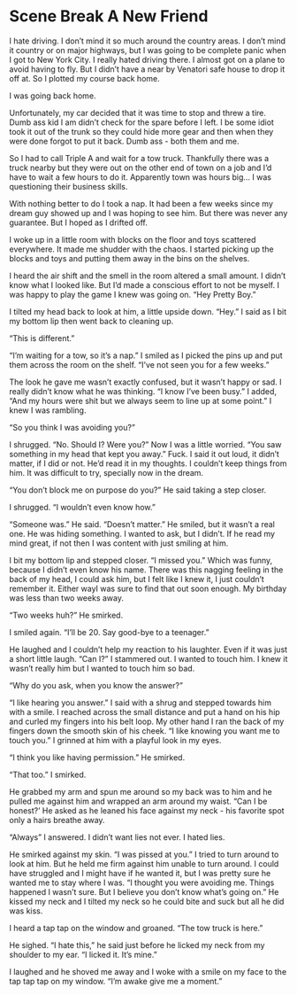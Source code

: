 #  Scene Break A New Friend

I hate driving. I don’t mind it so much around the country areas. I don’t mind
it country or on major highways, but I was going to be complete panic when I got
to New York City. I really hated driving there. I almost got on a plane to avoid
having to fly. But I didn’t have a near by Venatori safe house to drop it off
at. So I plotted my course back home.

I was going back home.

Unfortunately, my car decided that it was time to stop and threw a tire. Dumb
ass kid I am didn’t check for the spare before I left. I be some idiot took it
out of the trunk so they could hide more gear and then when they were done
forgot to put it back. Dumb ass - both them and me.

So I had to call Triple A and wait for a tow truck. Thankfully there was a truck
nearby but they were out on the other end of town on a job and I’d have to wait
a few hours to do it. Apparently town was hours big… I was questioning their
business skills.

With nothing better to do I took a nap. It had been a few weeks since my dream
guy showed up and I was hoping to see him. But there was never any guarantee.
But I hoped as I drifted off.

I woke up in a little room with blocks on the floor and toys scattered
everywhere. It made me shudder with the chaos. I started picking up the blocks
and toys and putting them away in the bins on the shelves.

I heard the air shift and the smell in the room altered a small amount. I didn’t
know what I looked like. But I’d made a conscious effort to not be myself. I was
happy to play the game I knew was going on. “Hey Pretty Boy.”

I tilted my head back to look at him, a little upside down. “Hey.” I said as I
bit my bottom lip then went back to cleaning up.

“This is different.”

“I’m waiting for a tow, so it’s a nap.” I smiled as I picked the pins up and put
them across the room on the shelf. “I’ve not seen you for a few weeks.”

The look he gave me wasn’t exactly confused, but it wasn’t happy or sad. I
really didn’t know what he was thinking. “I know I’ve been busy.” I added, “And
my hours were shit but we always seem to line up at some point.” I knew I was
rambling.

“So you think I was avoiding you?”

I shrugged. “No. Should I? Were you?” Now I was a little worried. “You saw
something in my head that kept you away.” Fuck. I said it out loud, it didn’t
matter, if I did or not. He’d read it in my thoughts. I couldn’t keep things
from him. It was difficult to try, specially now in the dream.

“You don’t block me on purpose do you?” He said taking a step closer.

I shrugged. “I wouldn’t even know how.”

“Someone was.” He said. “Doesn’t matter.” He smiled, but it wasn’t a real one.
He was hiding something. I wanted to ask, but I didn’t. If he read my mind
great, if not then I was content with just smiling at him.

I bit my bottom lip and stepped closer. “I missed you.” Which was funny, because
I didn’t even know his name. There was this nagging feeling in the back of my
head, I could ask him, but I felt like I knew it, I just couldn’t remember it.
Either wayI was sure to find that out soon enough. My birthday was less than two
weeks away.

“Two weeks huh?” He smirked.

I smiled again. “I’ll be 20. Say good-bye to a teenager.”

He laughed and I couldn’t help my reaction to his laughter. Even if it was just
a short little laugh. “Can I?” I stammered out. I wanted to touch him. I knew it
wasn’t really him but I wanted to touch him so bad.

“Why do you ask, when you know the answer?”

“I like hearing you answer.” I said with a shrug and stepped towards him with a
smile. I reached across the small distance and put a hand on his hip and curled
my fingers into his belt loop. My other hand I ran the back of my fingers down
the smooth skin of his cheek. “I like knowing you want me to touch you.” I
grinned at him with a playful look in my eyes.

“I think you like having permission.” He smirked.

“That too.” I smirked.

He grabbed my arm and spun me around so my back was to him and he pulled me
against him and wrapped an arm around my waist. “Can I be honest?’ He asked as
he leaned his face against my neck - his favorite spot only a hairs breathe
away.

“Always” I answered. I didn’t want lies not ever. I hated lies.

He smirked against my skin. “I was pissed at you.” I tried to turn around to
look at him. But he held me firm against him unable to turn around. I could have
struggled and I might have if he wanted it, but I was pretty sure he wanted me
to stay where I was. “I thought you were avoiding me. Things happened I wasn’t
sure. But I believe you don’t know what’s going on.” He kissed my neck and I
tilted my neck so he could bite and suck but all he did was kiss.

I heard a tap tap on the window and groaned. “The tow truck is here.”

He sighed. “I hate this,” he said just before he licked my neck from my shoulder
to my ear. “I licked it. It’s mine.”

I laughed and he shoved me away and I woke with a smile on my face to the tap
tap tap on my window. “I’m awake give me a moment.”


<!--stackedit_data:
eyJoaXN0b3J5IjpbLTEzNTQ1NjI3MzFdfQ==
-->
